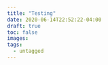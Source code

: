 ```yaml
---
title: "Testing"
date: 2020-06-14T22:52:22-04:00
draft: true
toc: false
images:
tags:
  - untagged
---
```


